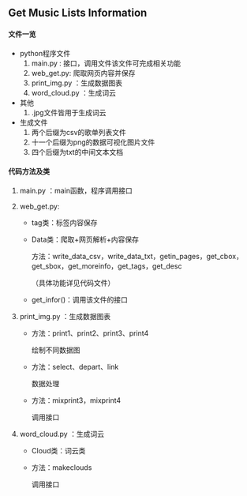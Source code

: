 ## Get Music Lists Information

####  文件一览

* python程序文件
  1. main.py : 接口，调用文件该文件可完成相关功能
  2. web_get.py:  爬取网页内容并保存
  3. print_img.py ：生成数据图表
  4. word_cloud.py ：生成词云
* 其他
  1. .jpg文件皆用于生成词云
* 生成文件
  1. 两个后缀为csv的歌单列表文件
  2. 十一个后缀为png的数据可视化图片文件
  3. 四个后缀为txt的中间文本文档

####  代码方法及类

1. main.py ：main函数，程序调用接口

2. web_get.py:  

   * tag类：标签内容保存

   * Data类：爬取+网页解析+内容保存

     方法：write_data_csv，write_data_txt，getin_pages，get_cbox，get_sbox，get_moreinfo，get_tags，get_desc

     （具体功能详见代码文件）

   * get_infor()：调用该文件的接口

3. print_img.py ：生成数据图表

   * 方法：print1、print2、print3、print4

     绘制不同数据图

   * 方法：select、depart、link

     数据处理

   * 方法：mixprint3，mixprint4

     调用接口

4. word_cloud.py ：生成词云

   * Cloud类：词云类

   * 方法：makeclouds

     调用接口

